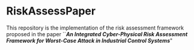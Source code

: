 # RiskAssessPaper
This repository is the implementation of the risk assessment framework proposed in the paper ``***An Integrated Cyber-Physical Risk Assessment Framework for Worst-Case Attack in Industrial Control Systems***"
